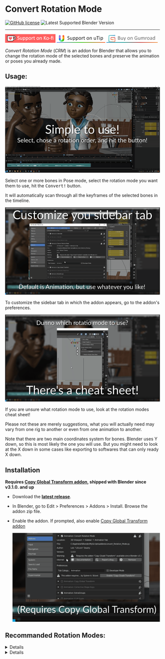 # Convert Rotation Mode

[![GitHub license](https://img.shields.io/github/license/L0Lock/convertRotationMode?style=for-the-badge)](https://github.com/L0Lock/convertRotationMode/blob/master/LICENSE) ![Latest Supported Blender Version](https://img.shields.io/badge/Blender-v3.2.0-orange?style=for-the-badge&logo=blendere)

-----

[![ko-fi](Prez/SupportOnKofi.jpg)](https://ko-fi.com/l0lock) [![uTip](Prez/SupportOnUtip.jpg)](https://www.utip.io/l0lock) [![Gumroad](Prez/BuyOnGumroad.jpg)](https://gum.co/gizmotools)

*Convert Rotation Mode* (*CRM*) is an addon for Blender that allows you to change the rotation mode of the selected bones and preserve the animation or poses you already made.

## Usage:

![demo basic function](./Prez/demo_basic_function.gif)

Select one or more bones in Pose mode, select the rotation mode you want them to use, hit the <kbd>Convert!</kbd> button.

It will automatically scan through all the keyframes of the selected bones in the timeline.

![Addons Preferences](./Prez/addon_preferences.gif)

To customize the sidebar tab in which the addon appears, go to the addon's preferences.

![Rmodes cheat sheet](./Prez/Rmodes_cheat_sheet.gif)

If you are unsure what rotation mode to use, look at the rotation modes cheat sheet!

Please not these are merely suggestions, what you will actually need may vary from one rig to another or even from one animation to another.

Note that there are two main coordinates system for bones. Blender uses Y down, so this is most likely the one you will use. But you might need to look at the X down in some cases like exporting to softwares that can only ready X down.

## Installation

**Requires [Copy Global Transform addon](https://wiki.blender.org/wiki/Reference/Release_Notes/3.1/Add-ons#Copy_Global_Transform), shipped with Blender since v3.1.0. and up**

- Download the [**latest release**](https://github.com/L0Lock/convertRotationMode/releases/latest).

- In Blender, go to Edit > Preferences > Addons > Install. Browse the addon zip file.

- Enable the addon. If prompted, also enable [Copy Global Transform addon](https://wiki.blender.org/wiki/Reference/Release_Notes/3.1/Add-ons#Copy_Global_Transform)
  
  ![demo enable dependency](./Prez/demo_enable_dependency.gif)

## Recommanded Rotation Modes:

<details>

    <summary>
    
        ### For Y down coordinates (Blender):
    
    </summary>
    
    - COG: zxy
    
    - Hip: zxy
    
    - leg joints: yzx
    
    - shoulder/clav: yxz
    
    - upper arm: zyx (or yzx)
    
    - lower arm: zyx (or yzx)
    
    - wrist: yzx
    
    - spine base: zxy
    
    - mid spine: yzx
    
    - chest: zxy
    
    - neck: yxz
    
    - head: yxz

</details>

<details>

    <summary>
    
        ### For X down coordinates
    
    </summary>
    
    - COG: zxy
    
    - Hip: zxy
    
    - leg joints: xzy
    
    - shoulder/clav: xyz
    
    - upper arm: zxy
    
    - lower arm: zxy
    
    - wrist: xyz (or yzx?)
    
    - fingers: yzx
    
    - spine base: zxy
    
    - mid spine: xzy
    
    - chest: zxy
    
    - neck: yxz
    
    - head: yxz

</details>